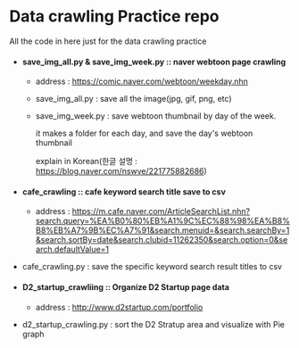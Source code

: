 # Data crawling Practice repo

All the code in here just for the data crawling practice



* #### save_img_all.py & save_img_week.py :: naver webtoon page crawling

  * address : https://comic.naver.com/webtoon/weekday.nhn

  * save_img_all.py : save all the image(jpg, gif, png, etc)

  * save_img_week.py : save webtoon thumbnail by day of the week.

    it makes a folder for each day, and save the day's webtoon thumbnail

    explain in Korean(한글 설명 : https://blog.naver.com/nswve/221775882686)

* #### cafe_crawling :: cafe keyword search title save to csv

  * address : https://m.cafe.naver.com/ArticleSearchList.nhn?search.query=%EA%B0%80%EB%A1%9C%EC%88%98%EA%B8%B8%EB%A7%9B%EC%A7%91&search.menuid=&search.searchBy=1&search.sortBy=date&search.clubid=11262350&search.option=0&search.defaultValue=1
* cafe_crawling.py : save the specific keyword search result titles to csv

* #### D2_startup_crawliing :: Organize D2 Startup page data
  * address : http://www.d2startup.com/portfolio
* d2_startup_crawling.py : sort the D2 Stratup area and visualize with Pie graph

